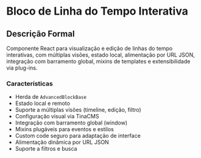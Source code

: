 # Bloco de Linha do Tempo Interativa

## Descrição Formal
Componente React para visualização e edição de linhas do tempo interativas, com múltiplas visões, estado local, alimentação por URL JSON, integração com barramento global, mixins de templates e extensibilidade via plug-ins.

### Características
- Herda de `AdvancedBlockBase`
- Estado local e remoto
- Suporte a múltiplas visões (timeline, edição, filtro)
- Configuração visual via TinaCMS
- Integração com barramento global (window)
- Mixins plugáveis para eventos e estilos
- Custom code seguro para adaptação de interface
- Alimentação dinâmica por URL JSON
- Suporte a filtros e busca
